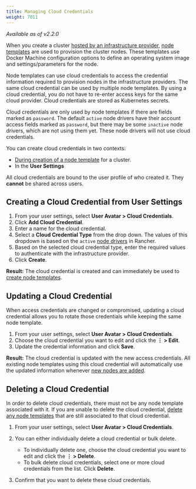 ```yaml
---
title: Managing Cloud Credentials
weight: 7011
---
```


_Available as of v2.2.0_

When you create a cluster [hosted by an infrastructure provider](../../pages-for-subheaders/use-new-nodes-in-an-infra-provider.md), [node templates](../../pages-for-subheaders/use-new-nodes-in-an-infra-provider.md#node-templates) are used to provision the cluster nodes. These templates use Docker Machine configuration options to define an operating system image and settings/parameters for the node.

Node templates can use cloud credentials to access the credential information required to provision nodes in the infrastructure providers. The same cloud credential can be used by multiple node templates. By using a cloud credential, you do not have to re-enter access keys for the same cloud provider. Cloud credentials are stored as Kubernetes secrets.

Cloud credentials are only used by node templates if there are fields marked as `password`. The default `active` node drivers have their account access fields marked as `password`, but there may be some `inactive` node drivers, which are not using them yet. These node drivers will not use cloud credentials.

You can create cloud credentials in two contexts:

- [During creation of a node template](../../pages-for-subheaders/use-new-nodes-in-an-infra-provider.md#node-templates) for a cluster.
- In the **User Settings**

All cloud credentials are bound to the user profile of who created it. They **cannot** be shared across users.

## Creating a Cloud Credential from User Settings

1. From your user settings, select **User Avatar > Cloud Credentials**.
1. Click **Add Cloud Credential**.
1. Enter a name for the cloud credential.
1. Select a **Cloud Credential Type** from the drop down. The values of this dropdown is based on the `active` [node drivers](../../how-to-guides/advanced-user-guides/authentication-permissions-and-global-configuration/about-provisioning-drivers/manage-node-drivers.md) in Rancher.
1. Based on the selected cloud credential type, enter the required values to authenticate with the infrastructure provider.
1. Click **Create**.

**Result:** The cloud credential is created and can immediately be used to [create node templates](../../pages-for-subheaders/use-new-nodes-in-an-infra-provider.md#node-templates).

## Updating a Cloud Credential

When access credentials are changed or compromised, updating a cloud credential allows you to rotate those credentials while keeping the same node template.  

1. From your user settings, select **User Avatar > Cloud Credentials**.
1. Choose the cloud credential you want to edit and click the **&#8942; > Edit**.
1. Update the credential information and click **Save**.

**Result:** The cloud credential is updated with the new access credentials. All existing node templates using this cloud credential will automatically use the updated information whenever [new nodes are added](../../pages-for-subheaders/use-new-nodes-in-an-infra-provider.md).

## Deleting a Cloud Credential

In order to delete cloud credentials, there must not be any node template associated with it. If you are unable to delete the cloud credential, [delete any node templates](manage-node-templates.md#deleting-a-node-template) that are still associated to that cloud credential.

1. From your user settings, select **User Avatar > Cloud Credentials**.
1. You can either individually delete a cloud credential or bulk delete.

    - To individually delete one, choose the cloud credential you want to edit and click the **&#8942; > Delete**.
    - To bulk delete cloud credentials, select one or more cloud credentials from the list. Click **Delete**.
1. Confirm that you want to delete these cloud credentials.
